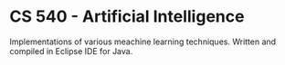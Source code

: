 # CS 540 - Artificial Intelligence
Implementations of various meachine learning techniques. Written and compiled in Eclipse IDE for Java.
